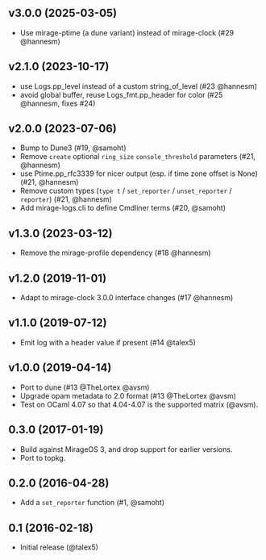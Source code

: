## v3.0.0 (2025-03-05)

- Use mirage-ptime (a dune variant) instead of mirage-clock (#29 @hannesm)

## v2.1.0 (2023-10-17)

- use Logs.pp_level instead of a custom string_of_level (#23 @hannesm)
- avoid global buffer, reuse Logs_fmt.pp_header for color (#25 @hannesm,
  fixes #24)

## v2.0.0 (2023-07-06)

- Bump to Dune3 (#19, @samoht)
- Remove `create` optional `ring_size` `console_threshold` parameters
  (#21, @hannesm)
- use Ptime.pp_rfc3339 for nicer output (esp. if time zone offset is
  None) (#21, @hannesm)
- Remove custom types (`type t` / `set_reporter` / `unset_reporter` /
  `reporter`) (#21, @hannesm)
- Add mirage-logs.cli to define Cmdliner terms (#20, @samoht)

## v1.3.0 (2023-03-12)

- Remove the mirage-profile dependency (#18 @hannesm)

## v1.2.0 (2019-11-01)

- Adapt to mirage-clock 3.0.0 interface changes (#17 @hannesm)

## v1.1.0 (2019-07-12)

- Emit log with a header value if present (#14 @talex5)

## v1.0.0 (2019-04-14)

- Port to dune (#13 @TheLortex @avsm)
- Upgrade opam metadata to 2.0 format (#13 @TheLortex @avsm)
- Test on OCaml 4.07 so that 4.04-4.07 is the supported matrix (@avsm).

## 0.3.0 (2017-01-19)

- Build against MirageOS 3, and drop support for earlier versions.
- Port to topkg.

## 0.2.0 (2016-04-28)

- Add a `set_reporter` function (#1, @samoht)

## 0.1 (2016-02-18)

- Initial release (@talex5)

